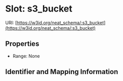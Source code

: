 # Slot: s3_bucket

URI: [https://w3id.org/neat_schema/:s3_bucket](https://w3id.org/neat_schema/:s3_bucket)



<!-- no inheritance hierarchy -->


## Properties

 * Range: None



## Identifier and Mapping Information





